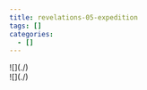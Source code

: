 ```yaml
---
title: revelations-05-expedition
tags: []
categories:
  - []
---
```

<!-- more --><div class="embedded-image-left">![](./)</div><div class="embedded-image-right">![](./)</div>